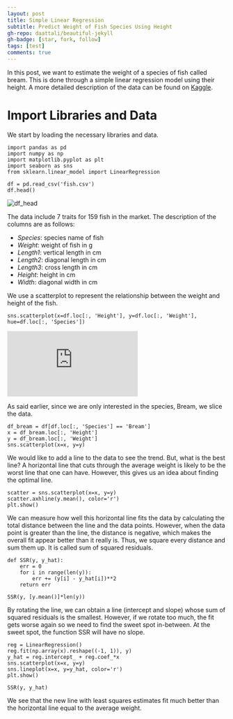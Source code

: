 ```yaml
---
layout: post
title: Simple Linear Regression 
subtitle: Predict Weight of Fish Species Using Height
gh-repo: daattali/beautiful-jekyll
gh-badge: [star, fork, follow]
tags: [test]
comments: true
---
```


In this post, we want to estimate the weight of a species of fish called bream. This is done through a simple linear regression model using their height. A more detailed description of the data can be found on [Kaggle](https://www.kaggle.com/datasets/aungpyaeap/fish-market?resource=download).

# Import Libraries and Data

We start by loading the necessary libraries and data.

```
import pandas as pd
import numpy as np
import matplotlib.pyplot as plt
import seaborn as sns
from sklearn.linear_model import LinearRegression

df = pd.read_csv('fish.csv')
df.head()
```
![df_head](https://github.com/seyong2/seyong2.github.io/blob/master/assets/img/df_head.png)

The data include 7 traits for 159 fish in the market. The description of the columns are as follows:

- *Species*: species name of fish
- *Weight*: weight of fish in g
- *Length1*: vertical length in cm
- *Length2*: diagonal length in cm
- *Length3*: cross length in cm
- *Height*: height in cm
- *Width*: diagonal width in cm

We use a scatterplot to represent the relationship between the weight and height of the fish.
```
sns.scatterplot(x=df.loc[:, 'Height'], y=df.loc[:, 'Weight'], hue=df.loc[:, 'Species'])
```
![scatter_fish](https://github.com/seyong2/seyong2.github.io/blob/master/assets/img/scatter_fish.pdf)

As said earlier, since we are only interested in the species, Bream, we slice the data.

```
df_bream = df[df.loc[:, 'Species'] == 'Bream']
x = df_bream.loc[:, 'Height']
y = df_bream.loc[:, 'Weight']
sns.scatterplot(x=x, y=y)
```

We would like to add a line to the data to see the trend. But, what is the best line?
A horizontal line that cuts through the average weight is likely to be the worst line that one can have. However, this gives us an idea about finding the optimal line.

```
scatter = sns.scatterplot(x=x, y=y)
scatter.axhline(y.mean(), color='r')
plt.show()
```
We can measure how well this horizontal line fits the data by calculating the total distance between the line and the data points. However, when the data point is greater than the line, the distance is negative, which makes the overall fit appear better than it really is. Thus, we square every distance and sum them up. It is called sum of squared residuals.

```
def SSR(y, y_hat):
    err = 0
    for i in range(len(y)):
        err += (y[i] - y_hat[i])**2
    return err

SSR(y, [y.mean()]*len(y))
```

By rotating the line, we can obtain a line (intercept and slope) whose sum of squared residuals is the smallest. However, if we rotate too much, the fit gets worse again so we need to find the sweet spot in-between. At the sweet spot, the function SSR will have no slope.

```
reg = LinearRegression()
reg.fit(np.array(x).reshape((-1, 1)), y)
y_hat = reg.intercept_ + reg.coef_*x
sns.scatterplot(x=x, y=y)
sns.lineplot(x=x, y=y_hat, color='r')
plt.show()
```

```
SSR(y, y_hat)
```
We see that the new line with least squares estimates fit much better than the horizontal line equal to the average weight.

